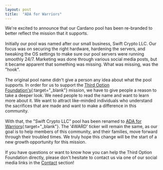 ```yaml
---
layout: post
title:  "ADA for Warriors"
---
```

We're excited to announce that our Cardano pool has been re-branded to better reflect the mission that it supports.
<br /><br />
Initially our pool was named after our small business, Swift Crypto LLC.  Our focus was on securing the right hardware, hardening the servers, and tweaking the OS settings to make sure our pool servers were running smoothly 24/7.  Marketing was done through various social media posts, but it became apparent that something was missing.  What was missing, was the "hook".
<br /><br />
The original pool name didn't give a person any idea about what the pool supports.  In order for us to support the [Third Option Foundation's](https://www.thirdoptionfoundation.org/){:target="_blank"} mission, we have to give people a reason to take a deeper look.  We need people to read the name and want to learn more about it.  We want to attract like-minded individuals who understand the sacrifices that are made and want to make a difference in this community.
<br/><br/>
With that, the "Swift Crypto LLC" pool has been renamed to [ADA for Warriors](https://4wardpool.swiftcryptollc.com){:target="_blank"}.  The '4WARD' ticker will remain the same, as our goal is to help members of this community, and their families, move forward through their troubled times.  We truly hope this change will be the start of a new growth opportunity for this mission.
<br /><br />
If you have questions or want to know how you can help the Third Option Foundation directly, please don't hesitate to contact us via one of our social media links in the [Contact](#contact) section!